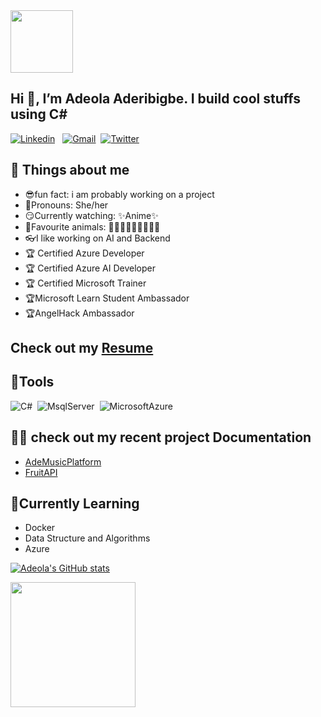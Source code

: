 <img src="https://c.tenor.com/DLWGvDkhhyMAAAAj/gray-hair-big-eyes.gif" width="100" height="100">

## Hi 👋, I’m Adeola Aderibigbe. I build cool stuffs using C#
[![Linkedin](https://img.shields.io/badge/LinkedIn-0077B5?style=for-the-badge&logo=linkedin&logoColor=white)](https://www.linkedin.com/in/adeola-aderibigbe-a70195185/)
&nbsp;
[![Gmail](https://img.shields.io/badge/Gmail-D14836?style=for-the-badge&logo=gmail&logoColor=white)](mailto:adeolaaderibigbe09@gmail.com)&nbsp;
[![Twitter](https://img.shields.io/badge/Twitter-1DA1F2?style=for-the-badge&logo=twitter&logoColor=white)](https://twitter.com/addiexandria)

## 🔖 Things about me
- 😎fun fact: i am probably working on a project
- 🤗Pronouns: She/her
- 😏Currently watching: ✨Anime✨
- 🥰Favourite animals: 🐶🐱🐹🐰🐷🐮🐸🐴🦄
- 👓I like working on AI and Backend
- 🏆 Certified Azure Developer
- 🏆 Certified Azure AI Developer
- 🏆 Certified Microsoft Trainer
- 🏆Microsoft Learn Student Ambassador
- 🏆AngelHack Ambassador

## Check out my [Resume](https://docs.google.com/document/d/1njdDf0lEYZNUZovxFCENW1NU5JSR9j9F_fjtGgBW-jI/edit?usp=sharing)

## 🔨Tools
![C#](https://img.shields.io/badge/C%23-239120?style=for-the-badge&logo=c-sharp&logoColor=white)&nbsp;
![MsqlServer](https://img.shields.io/badge/Microsoft%20SQL%20Sever-CC2927?style=for-the-badge&logo=microsoft%20sql%20server&logoColor=white)&nbsp;
![MicrosoftAzure](https://img.shields.io/badge/microsoft%20azure-0089D6?style=for-the-badge&logo=microsoft-azure&logoColor=white)&nbsp;


## 👩‍💻 check out my recent project Documentation
- [AdeMusicPlatform](https://musicplatform.azurewebsites.net/index.html)
- [FruitAPI](https://fruitapi.azurewebsites.net/index.html)

## 📔Currently Learning
- Docker
- Data Structure and Algorithms
- Azure


[![Adeola's GitHub stats](https://github-readme-stats.vercel.app/api?username=Adexandria&hide=contribs,issues&show_icons=true&theme=radical)](https://github.com/adexandria/github-readme-stats)

[<img src="https://media.giphy.com/media/513lZvPf6khjIQFibF/source.gif" width="200" height="200">](https://www.buymeacoffee.com/adexandria)


<!---
Adexandria/Adexandria is a ✨ special ✨ repository because its `README.md` (this file) appears on your GitHub profile.
You can click the Preview link to take a look at your changes.
--->
